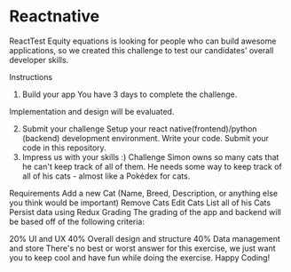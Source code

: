 # Reactnative
ReactTest
Equity equations is looking for people who can build awesome applications, so we created this challenge to test our candidates' overall developer skills.

Instructions
1. Build your app
You have 3 days to complete the challenge.

Implementation and design will be evaluated.

2. Submit your challenge
Setup your react native(frontend)/python (backend) development environment.
Write your code.
Submit your code in this repository.
3. Impress us with your skills :)
Challenge
Simon owns so many cats that he can't keep track of all of them. He needs some way to keep track of all of his cats - almost like a Pokédex for cats.

Requirements
Add a new Cat (Name, Breed, Description, or anything else you think would be important)
Remove Cats
Edit Cats
List all of his Cats
Persist data using Redux
Grading
The grading of the app and backend will be based off of the following criteria:

20% UI and UX
40% Overall design and structure
40% Data management and store
There's no best or worst answer for this exercise, we just want you to keep cool and have fun while doing the exercise. Happy Coding!
